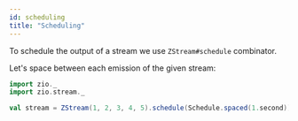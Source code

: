 ```yaml
---
id: scheduling
title: "Scheduling"
---
```


To schedule the output of a stream we use `ZStream#schedule` combinator.

Let's space between each emission of the given stream:

```scala mdoc:silent:nest
import zio._
import zio.stream._

val stream = ZStream(1, 2, 3, 4, 5).schedule(Schedule.spaced(1.second))
```
